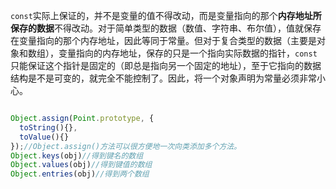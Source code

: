 `const`实际上保证的，并不是变量的值不得改动，而是变量指向的那个**内存地址所保存的数据**不得改动。对于简单类型的数据（数值、字符串、布尔值），值就保存在变量指向的那个内存地址，因此等同于常量。但对于复合类型的数据（主要是对象和数组），变量指向的内存地址，保存的只是一个指向实际数据的指针，`const`只能保证这个指针是固定的（即总是指向另一个固定的地址），至于它指向的数据结构是不是可变的，就完全不能控制了。因此，将一个对象声明为常量必须非常小心。

```javascript

Object.assign(Point.prototype, {
  toString(){},
  toValue(){}
});//Object.assign()方法可以很方便地一次向类添加多个方法。
Object.keys(obj)//得到键名的数组
Object.values(obj)//得到键值的数组
Object.entries(obj)//得到两个数组
```

